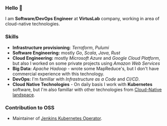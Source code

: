 ### Hello 👋

I am **Software/DevOps Engineer** at **VirtusLab** company, working in area of cloud-native technologies.

### Skills
* **Infrastructure provisioning**: *Terraform*, *Pulumi*
* **Software Engineering:** mostly *Go*, *Scala*, *Java*, *Rust*
* **Cloud Engineering:** mostly *Microsoft Azure* and *Google Cloud Platform*, but also I worked on some private projects using *Amazon Web Services*
* **Big Data:** *Apache Hadoop* - wrote some MapReduce's, but I don't have commercial experience with this technology.
* **DevOps:** I'm famillar with *Infrastructure as a Code* and *CI/CD*.
* **Cloud Native Technologies** - On daily basis I work with **Kubernetes** software, but I'm also famillar with other technologies from [Cloud-Native landspace](https://landscape.cncf.io/).

### Contribution to OSS
* Maintainer of [Jenkins Kubernetes Operator](https://github.com/jenkinsci/kubernetes-operator).
